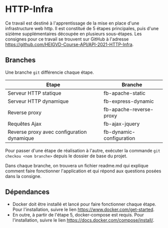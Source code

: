 # HTTP-Infra

Ce travail est destiné à l'apprentissage de la mise en place d'une infrastructure web http. Il est constitué de 5 étapes principales, puis d'une sizième supplémentaires découpée en plusieurs sous-étapes.
Les consignes pour ce travail se trouvent sur GitHub à l'adresse https://github.com/HEIGVD-Course-API/API-2021-HTTP-Infra.

## Branches
Une branche `git` différencie chaque étape.


| Etape                  | Branche |
| ---------------------- | ------- |
| Serveur HTTP statique  | fb-apache-static |
| Serveur HTTP dynamique | fb-express-dynamic |
| Reverse proxy          | fb-apache-reverse-proxy |
| Requêtes Ajax          |fb-ajax-jquery|
| Reverse proxy avec configuration dynamique | fb-dynamic-configuration

Pour passer d'une étape de réalisation à l'autre, exécuter la commande `git checkou <nom branche>` depuis le dossier de base du projet.

Dans chaque branche, on trouvera un fichier readme.md qui explique comment faire fonctionner l'application et qui répond aux questions posées dans la consigne.

## Dépendances

- Docker doit être installé et lancé pour faire fonctionner chaque étape.
Pour l'installation, suivre le lien https://www.docker.com/get-started.
- En outre, à partir de l'étape 5, docker-compose est requis. Pour l'installation, suivre le lien https://docs.docker.com/compose/install/.